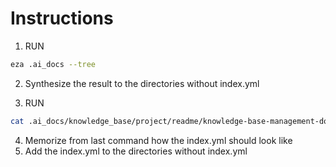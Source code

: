# Instructions

1. RUN

```bash
eza .ai_docs --tree
```

2. Synthesize the result to the directories without index.yml

3. RUN

```bash
cat .ai_docs/knowledge_base/project/readme/knowledge-base-management-documentation.md
```

4. Memorize from last command how the index.yml should look like
1. Add the index.yml to the directories without index.yml

